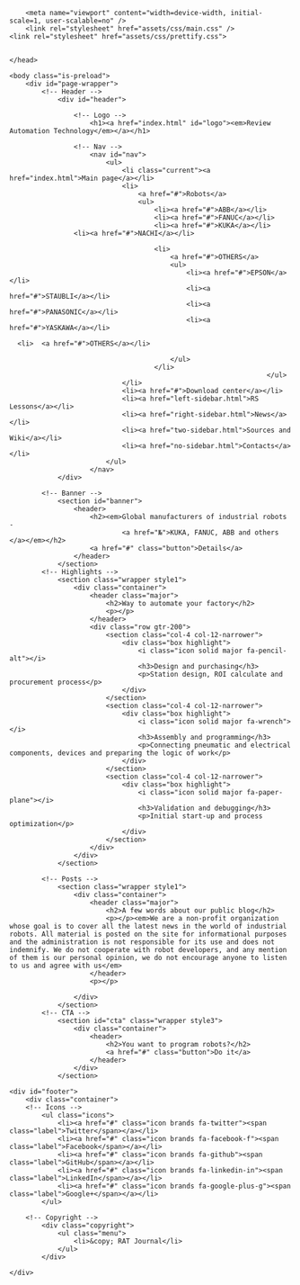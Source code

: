 <!DOCTYPE HTML>
<!--
	Arcana by HTML5 UP
	html5up.net | @ajlkn
	Free for personal and commercial use under the CCA 3.0 license (html5up.net/license)
-->
<html>
	<head>
		<title> RAT Project - Personal blog</title>
		<meta charset="utf-8" />
<meta name="description" content="">
<meta name="HandheldFriendly" content="True">
<meta name="MobileOptimized" content="320">

		<meta name="viewport" content="width=device-width, initial-scale=1, user-scalable=no" />
		<link rel="stylesheet" href="assets/css/main.css" />
    <link rel="stylesheet" href="assets/css/prettify.css">


	</head>

	<body class="is-preload">
		<div id="page-wrapper">
			<!-- Header -->
				<div id="header">

					<!-- Logo -->
						<h1><a href="index.html" id="logo"><em>Review Automation Technology</em></a></h1>

					<!-- Nav -->
						<nav id="nav">
							<ul>
								<li class="current"><a href="index.html">Main page</a></li>
								<li>
									<a href="#">Robots</a>
									<ul>
										<li><a href="#">ABB</a></li>
										<li><a href="#">FANUC</a></li>
										<li><a href="#">KUKA</a></li>
                    <li><a href="#">NACHI</a></li>

										<li>
											<a href="#">OTHERS</a>
											<ul>
												<li><a href="#">EPSON</a></li>
												<li><a href="#">STAUBLI</a></li>
												<li><a href="#">PANASONIC</a></li>
												<li><a href="#">YASKAWA</a></li>
     
      <li>	<a href="#">OTHERS</a></li>

											</ul>
										</li>
																	</ul>
								</li>
								<li><a href="#">Download center</a></li>
								<li><a href="left-sidebar.html">RS Lessons</a></li>
								<li><a href="right-sidebar.html">News</a></li>
								<li><a href="two-sidebar.html">Sources and Wiki</a></li>
								<li><a href="no-sidebar.html">Contacts</a></li>
							</ul>
						</nav>
				</div>

			<!-- Banner -->
				<section id="banner">
					<header>
						<h2><em>Global manufacturers of industrial robots -
								<a href="№">KUKA, FANUC, ABB and others </a></em></h2>
						<a href="#" class="button">Details</a>
					</header>
				</section>
			<!-- Highlights -->
				<section class="wrapper style1">
					<div class="container">
						<header class="major">
							<h2>Way to automate your factory</h2>
							<p></p>
						</header>
						<div class="row gtr-200">
							<section class="col-4 col-12-narrower">
								<div class="box highlight">
									<i class="icon solid major fa-pencil-alt"></i>
									<h3>Design and purchasing</h3>
									<p>Station design, ROI calculate and procurement process</p>
								</div>
							</section>
							<section class="col-4 col-12-narrower">
								<div class="box highlight">
									<i class="icon solid major fa-wrench"></i>
									<h3>Assembly and programming</h3>
									<p>Сonnecting pneumatic and electrical components, devices and preparing the logic of work</p>
								</div>
							</section>
							<section class="col-4 col-12-narrower">
								<div class="box highlight">
									<i class="icon solid major fa-paper-plane"></i>
									<h3>Validation and debugging</h3>
									<p>Initial start-up and process optimization</p>
								</div>
							</section>
						</div>
					</div>
				</section>

			<!-- Posts -->
				<section class="wrapper style1">
					<div class="container">
						<header class="major">
							<h2>A few words about our public blog</h2>
							<p></p><em>We are a non-profit organization whose goal is to cover all the latest news in the world of industrial robots. All material is posted on the site for informational purposes and the administration is not responsible for its use and does not indemnify. We do not cooperate with robot developers, and any mention of them is our personal opinion, we do not encourage anyone to listen to us and agree with us</em>
						</header>
						<p></p>
<!--
		<h3 id="view_type"> View Type</h3>
      <ul>
        <li>Detailed View</li>
      </ul>

      <pre class="prettyprint">&lt;script&gt;
      	$(document).ready(function (){
        $('#DefaultOptions').opineo('results.php', {curvalue:3,
            view: 'detailed',
            animation_speed: 'super',
            show_total_votes_counter: false,
            show_overall_rating: true});
         })
&lt;/script&gt;</pre>
-->
					</div>
				</section>
			<!-- CTA -->
				<section id="cta" class="wrapper style3">
					<div class="container">
						<header>
							<h2>You want to program robots?</h2>
							<a href="#" class="button">Do it</a>
						</header>
					</div>
				</section>

<!-- Footer -->
	<div id="footer">
		<div class="container">
		<!-- Icons -->
			<ul class="icons">
				<li><a href="#" class="icon brands fa-twitter"><span class="label">Twitter</span></a></li>
				<li><a href="#" class="icon brands fa-facebook-f"><span class="label">Facebook</span></a></li>
				<li><a href="#" class="icon brands fa-github"><span class="label">GitHub</span></a></li>
				<li><a href="#" class="icon brands fa-linkedin-in"><span class="label">LinkedIn</span></a></li>
				<li><a href="#" class="icon brands fa-google-plus-g"><span class="label">Google+</span></a></li>
			</ul>

		<!-- Copyright -->
			<div class="copyright">
				<ul class="menu">
					<li>&copy; RAT Journal</li>
				</ul>
			</div>

	</div>
</div>
		<!-- Scripts -->
			<script src="assets/js/jquery.min.js"></script>
			<script src="assets/js/jquery.dropotron.min.js"></script>
			<script src="assets/js/browser.min.js"></script>
			<script src="assets/js/breakpoints.min.js"></script>
			<script src="assets/js/util.js"></script>
			<script src="assets/js/main.js"></script>
  <!--Dynamically creates analytics markup-->

<script type="text/javascript" src="assets/js/prettify/prettify.js"></script>
<script src="assets/js/layout.js"></script>
 <script src="assets/js/jquery.localscroll-1.2.7.js" type="text/javascript"></script>
</div>
   <!--Dynamically creates analytics markup-->
	</body>
</html>
